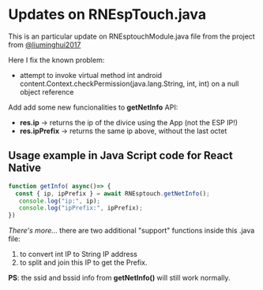 # Updates on RNEspTouch.java

This is an particular update on  RNEsptouchModule.java file from the project from [@liuminghui2017](https://github.com/liuminghui2017/react-native-esptouch)

Here I fix the known problem:

* attempt to invoke virtual method int android content.Context.checkPermission(java.lang.String, int, int) on a null object reference

Add add some new funcionalities to **getNetInfo** API:

* **res.ip** -> returns the ip of the divice using the App (not the ESP IP!)
* **res.ipPrefix** -> returns the same ip above, without the last octet

## Usage example in Java Script code for React Native

```js
function getInfo( async()=> {
  const { ip, ipPrefix } = await RNEsptouch.getNetInfo();
   console.log("ip:", ip);
   console.log("ipPrefix:", ipPrefix);
})

```

*There's more...* there are two additional "support" functions inside this .java file:
1) to convert int IP to String IP address
2) to split and join this IP to get the Prefix.


**PS**:  the ssid and bssid info from **getNetInfo()** will still work normally.
